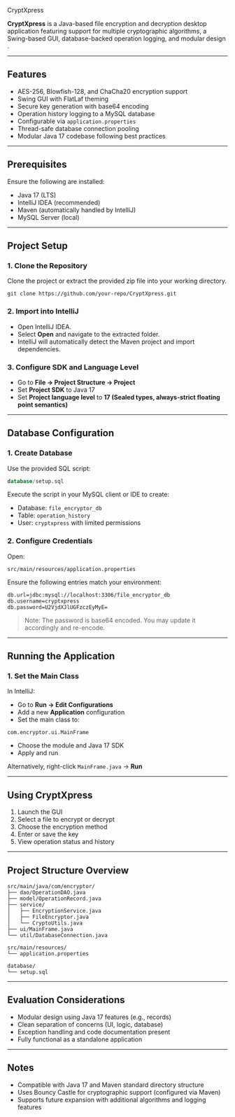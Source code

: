 CryptXpress

**CryptXpress** is a Java-based file encryption and decryption desktop application featuring support for multiple cryptographic algorithms, a Swing-based GUI, database-backed operation logging, and modular design .

---

## Features

* AES-256, Blowfish-128, and ChaCha20 encryption support
* Swing GUI with FlatLaf theming
* Secure key generation with base64 encoding
* Operation history logging to a MySQL database
* Configurable via `application.properties`
* Thread-safe database connection pooling
* Modular Java 17 codebase following best practices

---

## Prerequisites

Ensure the following are installed:

* Java 17 (LTS)
* IntelliJ IDEA (recommended)
* Maven (automatically handled by IntelliJ)
* MySQL Server (local)

---

## Project Setup

### 1. Clone the Repository

Clone the project or extract the provided zip file into your working directory.

```
git clone https://github.com/your-repo/CryptXpress.git
```

### 2. Import into IntelliJ

* Open IntelliJ IDEA.
* Select **Open** and navigate to the extracted folder.
* IntelliJ will automatically detect the Maven project and import dependencies.

### 3. Configure SDK and Language Level

* Go to **File → Project Structure → Project**
* Set **Project SDK** to Java 17
* Set **Project language level** to **17 (Sealed types, always-strict floating point semantics)**

---

## Database Configuration

### 1. Create Database

Use the provided SQL script:

```sql
database/setup.sql
```

Execute the script in your MySQL client or IDE to create:

* Database: `file_encryptor_db`
* Table: `operation_history`
* User: `cryptxpress` with limited permissions

### 2. Configure Credentials

Open:

```
src/main/resources/application.properties
```

Ensure the following entries match your environment:

```properties
db.url=jdbc:mysql://localhost:3306/file_encryptor_db
db.username=cryptxpress
db.password=U2VjdXJlUGFzczEyMyE=
```

> Note: The password is base64 encoded. You may update it accordingly and re-encode.

---

## Running the Application

### 1. Set the Main Class

In IntelliJ:

* Go to **Run → Edit Configurations**
* Add a new **Application** configuration
* Set the main class to:

```
com.encryptor.ui.MainFrame
```

* Choose the module and Java 17 SDK
* Apply and run

Alternatively, right-click `MainFrame.java` → **Run**

---

## Using CryptXpress

1. Launch the GUI
2. Select a file to encrypt or decrypt
3. Choose the encryption method
4. Enter or save the key
5. View operation status and history

---

## Project Structure Overview

```
src/main/java/com/encryptor/
├── dao/OperationDAO.java
├── model/OperationRecord.java
├── service/
│   ├── EncryptionService.java
│   ├── FileEncryptor.java
│   └── CryptoUtils.java
├── ui/MainFrame.java
└── util/DatabaseConnection.java

src/main/resources/
└── application.properties

database/
└── setup.sql
```

---

## Evaluation Considerations

* Modular design using Java 17 features (e.g., records)
* Clean separation of concerns (UI, logic, database)
* Exception handling and code documentation present
* Fully functional as a standalone application

---

## Notes

* Compatible with Java 17 and Maven standard directory structure
* Uses Bouncy Castle for cryptographic support (configured via Maven)
* Supports future expansion with additional algorithms and logging features
